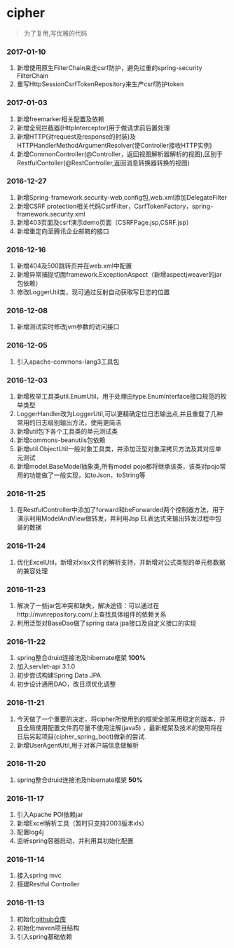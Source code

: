 # cipher

> 为了复用,写优雅的代码

### 2017-01-10
1. 新增使用原生FilterChain来走csrf防护，避免过重的spring-security FilterChain
2. 重写HttpSessionCsrfTokenRepository来生产csrf防护token

### 2017-01-03
1. 新增freemarker相关配置及依赖
2. 新增全局拦截器(HttpInterceptor)用于做请求前后置处理
3. 新增HTTP(对request及response的封装)及HTTPHandlerMethodArgumentResolver(使Controller接收HTTP实例)
4. 新增CommonController(@Controller，返回视图解析器解析的视图),区别于RestfulContoller(@RestController,返回消息转换器转换的视图)

### 2016-12-27
1. 新增Spring-framework.security-web,config包,web.xml添加DelegateFilter
2. 新增CSRF protection相关代码CsrfFilter，CsrfTokenFactory，spring-framework.security.xml
3. 新增403页面及csrf演示demo页面（CSRFPage.jsp,CSRF.jsp）
4. 新增重定向至腾讯企业邮箱的接口

### 2016-12-16
1. 新增404及500跳转页并在web.xml中配置
2. 新增异常捕捉切面framework.ExceptionAspect（新增aspectjweaver的jar包依赖）
3. 修改LoggerUtil类，现可通过反射自动获取写日志的位置

### 2016-12-08

1. 新增测试实时修改jvm参数的访问接口

### 2016-12-05

1. 引入apache-commons-lang3工具包

### 2016-12-03

1. 新增枚举工具类util.EnumUtil，用于处理由type.EnumInterface接口规范的枚举类型
2. LoggerHandler改为LoggerUtil,可以更精确定位日志输出点,并且重载了几种常用的日志级别输出方法，使用更简洁
3. 新增util包下各个工具类的单元测试类
4. 新增commons-beanutils包依赖
5. 新增util.ObjectUtil一般对象工具类，并添加泛型对象深拷贝方法及其对应单元测试
6. 新增model.BaseModel抽象类,所有model pojo都将继承该类，该类对pojo常用的功能做了一般实现，如toJson，toString等

### 2016-11-25

1. 在RestfulController中添加了forward和beForwarded两个控制器方法，用于演示利用ModelAndView做转发，并利用Jsp EL表达式来输出转发过程中包装的数据

### 2016-11-24

1. 优化ExcelUtil，新增对xlsx文件的解析支持，并新增对公式类型的单元格数据的兼容处理

### 2016-11-23

1. 解决了一些jar包冲突和缺失，解决途径：可以通过在http://mvnrepository.com/上查找具体组件的依赖关系
2. 利用泛型对BaseDao做了spring data jpa接口及自定义接口的实现

### 2016-11-22

1. spring整合druid连接池及hibernate框架 **100%**
2. 加入servlet-api 3.1.0
3. 初步尝试构建Spring Data JPA
4. 初步设计通用DAO，改日须优化调整

### 2016-11-21

1. 今天做了一个重要的决定，将cipher所使用到的框架全部采用稳定的版本，并且全局使用配置文件而尽量不使用注解(java5) ，最新框架及技术的使用将在日后另起项目(cipher_spring_boot)做新的尝试.
2. 新增UserAgentUtil,用于对客户端信息做解析

### 2016-11-20

1. spring整合druid连接池及hibernate框架 **50%**

### 2016-11-17

1. 引入Apache POI依赖jar
2. 新增Excel解析工具（暂时只支持2003版本xls）
3. 配置log4j
4. 监听spring容器启动，并利用其初始化配置

### 2016-11-14
1. 接入spring mvc
2. 搭建Restful Controller

### 2016-11-13
1. 初始化[github仓库](https://github.com/revolyw/cipher)
2. 初始化maven项目结构
3. 引入spring基础依赖

